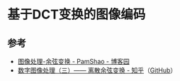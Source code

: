 # 基于DCT变换的图像编码

## 参考

- [图像处理-余弦变换 - PamShao - 博客园](https://www.cnblogs.com/pam-sh/p/14533603.html)
- [数字图像处理（三）—— 离散余弦变换 - 知乎](https://zhuanlan.zhihu.com/p/114626779)（[GitHub](https://github.com/Jingtao-ZHANG/DigitalImageProcessingWithPython/blob/master/04-DCT.py)）
